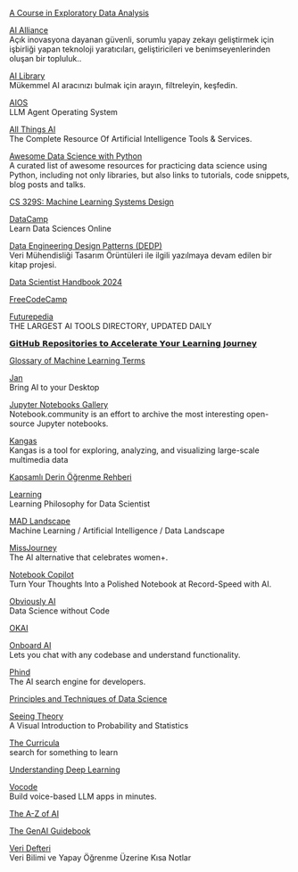 <p>
<a href="https://bayesball.github.io/EDA/">A Course in Exploratory Data Analysis</a>
</p>
<p>
<a href="https://thealliance.ai/">AI Alliance</a>
<br>Açık inovasyona dayanan güvenli, sorumlu yapay zekayı geliştirmek için işbirliği yapan teknoloji yaratıcıları, geliştiricileri ve benimseyenlerinden oluşan bir topluluk..
</p>
<p>
<a href="https://library.phygital.plus/">AI Library</a>
<br>Mükemmel AI aracınızı bulmak için arayın, filtreleyin, keşfedin.
</p>
<p>
<a href="https://github.com/agiresearch/AIOS">AIOS</a>
<br>LLM Agent Operating System
</p>
<p>
<a href="https://allthingsai.com/">All Things AI</a>
<br>The Complete Resource Of Artificial Intelligence Tools & Services.
</p>
<p>
<a href="https://github.com/r0f1/datascience">Awesome Data Science with Python</a>
<br>A curated list of awesome resources for practicing data science using Python, including not only libraries, but also links to tutorials, code snippets, blog posts and talks. 
</p>
<p>
<a href="https://stanford-cs329s.github.io/syllabus.html">CS 329S: Machine Learning Systems Design</a>
</p>
<p>
<a href="https://www.datacamp.com/">DataCamp</a>
<br>Learn Data Sciences Online  
</p>
<p>
<a href="https://www.dedp.online/">Data Engineering Design Patterns (DEDP)</a>
<br>Veri Mühendisliği Tasarım Örüntüleri ile ilgili yazılmaya devam edilen bir kitap projesi.
</p>
<p>
<a href="https://github.com/andresvourakis/data-scientist-handbook">Data Scientist Handbook 2024</a>
</p>
<p>
<a href="https://www.freecodecamp.org/">FreeCodeCamp</a>
</p>
<p>
<a href="https://www.futurepedia.io/">Futurepedia</a>
<br>THE LARGEST AI TOOLS DIRECTORY, UPDATED DAILY  
</p>
<p>
<a href="https://www.linkedin.com/feed/update/urn:li:activity:7184330649237868544/">𝗚𝗶𝘁𝗛𝘂𝗯 𝗥𝗲𝗽𝗼𝘀𝗶𝘁𝗼𝗿𝗶𝗲𝘀 𝘁𝗼 𝗔𝗰𝗰𝗲𝗹𝗲𝗿𝗮𝘁𝗲 𝗬𝗼𝘂𝗿 𝗟𝗲𝗮𝗿𝗻𝗶𝗻𝗴 𝗝𝗼𝘂𝗿𝗻𝗲𝘆</a>
</p>
<p>
<a href="https://semanti.ca/blog/?glossary-of-machine-learning-terms">Glossary of Machine Learning Terms</a>
</p>
<p>
<a href="https://jan.ai/">Jan</a>
<br>Bring AI to your Desktop
</p>
<p>
<a href="https://notebook.community/">Jupyter Notebooks Gallery</a>
<br>Notebook.community is an effort to archive the most interesting open-source Jupyter notebooks.
</p>
<p>
<a href="https://github.com/comet-ml/kangas">Kangas</a>
<br>Kangas is a tool for exploring, analyzing, and visualizing large-scale multimedia data
</p>
<p>
<a href="https://github.com/ayyucekizrak/Kapsamli_Derin_Ogrenme_Rehberi/blob/master/Kapsaml%C4%B1_Derin_%C3%96%C4%9Frenme_Rehberi.ipynb?utm_source=pocket_mylist">Kapsamlı Derin Öğrenme Rehberi</a>
</p>
<p>
<a href="https://github.com/amitness/learning">Learning</a>
<br>Learning Philosophy for Data Scientist
</p>
<p>
<a href="https://mad.firstmarkcap.com/">MAD Landscape</a>
<br>Machine Learning / Artificial Intelligence / Data Landscape
</p>
<p>
<a href="https://mad.firstmarkcap.com/">MissJourney</a>
<br>The AI alternative that celebrates women+.
</p>
<p>
<a href="https://github.com/talperetz/notebook-copilot">Notebook Copilot</a>
<br>Turn Your Thoughts Into a Polished Notebook at Record-Speed with AI.
</p>
<p>
<a href="https://www.obviously.ai/">Obviously AI</a>
<br>Data Science without Code
</p>
<p>
<a href="https://okai.brown.edu/chapter0.html">OKAI</a>
</p>
<p>
<a href="https://app.getonboardai.com/">Onboard AI</a>
<br>Lets you chat with any codebase and understand functionality.
</p>
<p>
<a href="https://www.phind.com/">Phind</a>
<br>The AI search engine for developers.
</p>
<p>
<a href="https://www.textbook.ds100.org/intro">Principles and Techniques of Data Science</a>
</p>
<p>
<a href="https://seeing-theory.brown.edu/index.html">Seeing Theory</a>
<br>A Visual Introduction to Probability and Statistics
</p>
<p>
<a href="https://www.thecurricula.com/">The Curricula</a>
<br>search for something to learn 
</p>
<p>
<a href="https://udlbook.github.io/udlbook/">Understanding Deep Learning</a>
</p>
<p>
<a href="https://github.com/vocodedev/vocode-python">Vocode</a>
<br>Build voice-based LLM apps in minutes.
</p>
<p>
<a href="https://atozofai.withgoogle.com/intl/en-US/">The A-Z of AI</a>
</p>
<p>
<a href="https://ravinkumar.com/GenAiGuidebook/book_intro.html">The GenAI Guidebook</a>
</p>
<p>
<a href="http://www.veridefteri.com/">Veri Defteri</a>
<br>Veri Bilimi ve Yapay Öğrenme Üzerine Kısa Notlar
</p>
